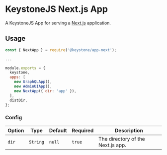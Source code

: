 <!--[meta]
section: api
subSection: apps
title: Next.js App
[meta]-->

# KeystoneJS Next.js App

A KeystoneJS App for serving a [Next.js](https://nextjs.org/) application.

## Usage

```javascript
const { NextApp } = require('@keystone/app-next');

...

module.exports = {
  keystone,
  apps: [
    new GraphQLApp(),
    new AdminUIApp(),
    new NextApp({ dir: 'app' }),
  ],
  distDir,
};
```

### Config

| Option | Type     | Default | Required | Description                       |
| ------ | -------- | ------- | -------- | --------------------------------- |
| `dir`  | `String` | `null`  | `true`   | The directory of the Next.js app. |
